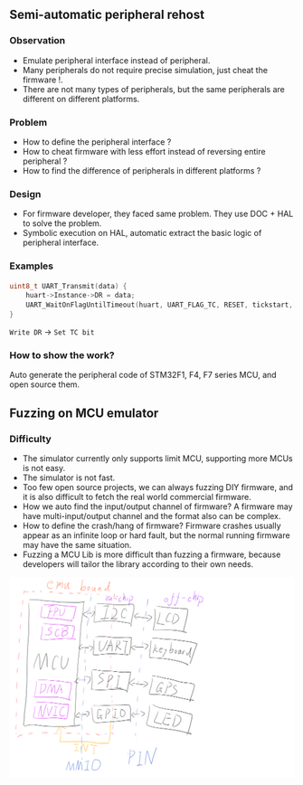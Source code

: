 ## Semi-automatic peripheral rehost

### Observation

- Emulate peripheral interface instead of peripheral.
- Many peripherals do not require precise simulation, just cheat the firmware !.
- There are not many types of peripherals, but the same peripherals are different on different platforms.

### Problem

- How to define the peripheral interface ?
- How to cheat firmware with less effort instead of reversing entire peripheral ?
- How to find the difference of peripherals in different platforms ?

### Design

- For firmware developer, they faced same problem. They use DOC + HAL to solve the problem.
- Symbolic execution on HAL, automatic extract the basic logic of peripheral interface.

### Examples

```c
uint8_t UART_Transmit(data) {
	huart->Instance->DR = data;
   	UART_WaitOnFlagUntilTimeout(huart, UART_FLAG_TC, RESET, tickstart, Timeout);
}
```

`Write DR` -> `Set TC bit`

### How to show the work?

Auto generate the peripheral code of STM32F1, F4, F7 series MCU, and open source them.

## Fuzzing on MCU emulator

### Difficulty

- The simulator currently only supports limit MCU, supporting more MCUs is not easy.
- The simulator is not fast.
- Too few open source projects, we can always fuzzing DIY firmware, and it is also difficult to fetch the real world commercial firmware.
- How we auto find the input/output channel of firmware? A firmware may have multi-input/output channel and the format also can be complex.
- How to define the crash/hang of firmware? Firmware crashes usually appear as an infinite loop or hard fault, but the normal running firmware may have the same situation.
- Fuzzing a MCU Lib is more difficult than fuzzing a firmware, because developers will tailor the library according to their own needs.

![](../img/MCU.png)
